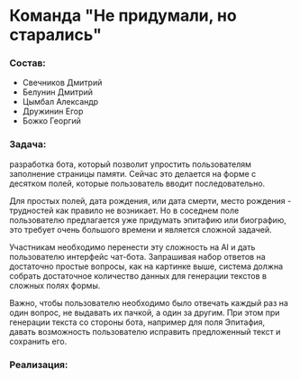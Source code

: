 # Команда "Не придумали, но старались" #

### Состав:
 - Свечников Дмитрий
 - Белунин Дмитрий
 - Цымбал Александр
 - Дружинин Егор
 - Божко Георгий

### Задача:
разработка бота, который позволит упростить пользователям заполнение страницы памяти. Сейчас это делается на форме с десятком полей, которые пользователь вводит последовательно. 

Для простых полей, дата рождения, или дата смерти, место рождения - трудностей как правило не возникает. Но в соседнем поле пользователю предлагается уже придумать эпитафию или биографию, это требует очень большого времени и является сложной задачей. 

Участникам необходимо перенести эту сложность на AI и дать пользователю интерфейс чат-бота. Запрашивая набор ответов на достаточно простые вопросы, как на картинке выше, система должна собрать достаточное количество данных для генерации текстов в сложных полях формы.

Важно, чтобы пользователю необходимо было отвечать каждый раз на один вопрос, не выдавать их пачкой, а один за другим. При этом при генерации текста со стороны бота, например для поля Эпитафия, давать возможность пользователю исправить предложенный текст и сохранить его.

### Реализация:
